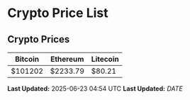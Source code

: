 # Crypto Price List

## Crypto Prices
| Bitcoin | Ethereum | Litecoin |
| ------- | -------- | -------- |
| $101202 | $2233.79 | $80.21 |
**Last Updated:** 2025-06-23 04:54 UTC
**Last Updated:** $DATE$
